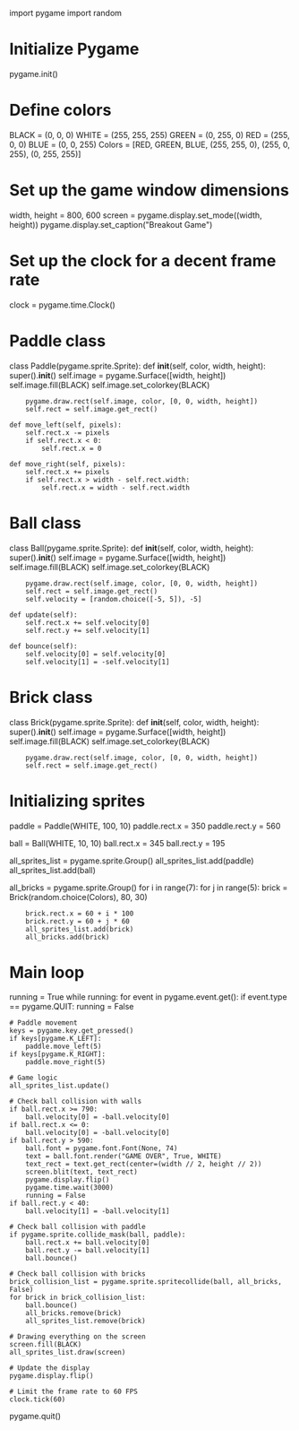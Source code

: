 import pygame
import random

# Initialize Pygame
pygame.init()

# Define colors
BLACK = (0, 0, 0)
WHITE = (255, 255, 255)
GREEN = (0, 255, 0)
RED = (255, 0, 0)
BLUE = (0, 0, 255)
Colors = [RED, GREEN, BLUE, (255, 255, 0), (255, 0, 255), (0, 255, 255)]

# Set up the game window dimensions
width, height = 800, 600
screen = pygame.display.set_mode((width, height))
pygame.display.set_caption("Breakout Game")

# Set up the clock for a decent frame rate
clock = pygame.time.Clock()

# Paddle class
class Paddle(pygame.sprite.Sprite):
    def __init__(self, color, width, height):
        super().__init__()
        self.image = pygame.Surface([width, height])
        self.image.fill(BLACK)
        self.image.set_colorkey(BLACK)
        
        pygame.draw.rect(self.image, color, [0, 0, width, height])
        self.rect = self.image.get_rect()
        
    def move_left(self, pixels):
        self.rect.x -= pixels
        if self.rect.x < 0:
            self.rect.x = 0
    
    def move_right(self, pixels):
        self.rect.x += pixels
        if self.rect.x > width - self.rect.width:
            self.rect.x = width - self.rect.width

# Ball class
class Ball(pygame.sprite.Sprite):
    def __init__(self, color, width, height):
        super().__init__()
        self.image = pygame.Surface([width, height])
        self.image.fill(BLACK)
        self.image.set_colorkey(BLACK)
        
        pygame.draw.rect(self.image, color, [0, 0, width, height])
        self.rect = self.image.get_rect()
        self.velocity = [random.choice([-5, 5]), -5]
        
    def update(self):
        self.rect.x += self.velocity[0]
        self.rect.y += self.velocity[1]
        
    def bounce(self):
        self.velocity[0] = self.velocity[0]
        self.velocity[1] = -self.velocity[1]

# Brick class
class Brick(pygame.sprite.Sprite):
    def __init__(self, color, width, height):
        super().__init__()
        self.image = pygame.Surface([width, height])
        self.image.fill(BLACK)
        self.image.set_colorkey(BLACK)
        
        pygame.draw.rect(self.image, color, [0, 0, width, height])
        self.rect = self.image.get_rect()
        
# Initializing sprites
paddle = Paddle(WHITE, 100, 10)
paddle.rect.x = 350
paddle.rect.y = 560

ball = Ball(WHITE, 10, 10)
ball.rect.x = 345
ball.rect.y = 195

all_sprites_list = pygame.sprite.Group()
all_sprites_list.add(paddle)
all_sprites_list.add(ball)

all_bricks = pygame.sprite.Group()
for i in range(7):
    for j in range(5):
        brick = Brick(random.choice(Colors), 80, 30)

        brick.rect.x = 60 + i * 100
        brick.rect.y = 60 + j * 60
        all_sprites_list.add(brick)
        all_bricks.add(brick)

# Main loop
running = True
while running:
    for event in pygame.event.get():
        if event.type == pygame.QUIT:
            running = False
    
    # Paddle movement
    keys = pygame.key.get_pressed()
    if keys[pygame.K_LEFT]:
        paddle.move_left(5)
    if keys[pygame.K_RIGHT]:
        paddle.move_right(5)
    
    # Game logic
    all_sprites_list.update()
    
    # Check ball collision with walls
    if ball.rect.x >= 790:
        ball.velocity[0] = -ball.velocity[0]
    if ball.rect.x <= 0:
        ball.velocity[0] = -ball.velocity[0]
    if ball.rect.y > 590:
        ball.font = pygame.font.Font(None, 74)
        text = ball.font.render("GAME OVER", True, WHITE)
        text_rect = text.get_rect(center=(width // 2, height // 2))
        screen.blit(text, text_rect)
        pygame.display.flip()
        pygame.time.wait(3000)
        running = False
    if ball.rect.y < 40:
        ball.velocity[1] = -ball.velocity[1]
    
    # Check ball collision with paddle
    if pygame.sprite.collide_mask(ball, paddle):
        ball.rect.x += ball.velocity[0]
        ball.rect.y -= ball.velocity[1]
        ball.bounce()
    
    # Check ball collision with bricks
    brick_collision_list = pygame.sprite.spritecollide(ball, all_bricks, False)
    for brick in brick_collision_list:
        ball.bounce()
        all_bricks.remove(brick)
        all_sprites_list.remove(brick)
    
    # Drawing everything on the screen
    screen.fill(BLACK)
    all_sprites_list.draw(screen)
    
    # Update the display
    pygame.display.flip()
    
    # Limit the frame rate to 60 FPS
    clock.tick(60)

pygame.quit()
